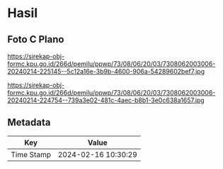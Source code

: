 # Hasil

## Foto C Plano

https://sirekap-obj-formc.kpu.go.id/266d/pemilu/ppwp/73/08/06/20/03/7308062003006-20240214-225145--5c12a16e-3b9b-4600-906a-54289602bef7.jpg

https://sirekap-obj-formc.kpu.go.id/266d/pemilu/ppwp/73/08/06/20/03/7308062003006-20240214-224754--739a3e02-481c-4aec-b8b1-3e0c638a1657.jpg


## Metadata

| Key        | Value               |
| ---------- | ------------------- |
| Time Stamp | 2024-02-16 10:30:29 |



